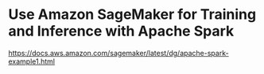 # Use Amazon SageMaker for Training and Inference with Apache Spark

https://docs.aws.amazon.com/sagemaker/latest/dg/apache-spark-example1.html

